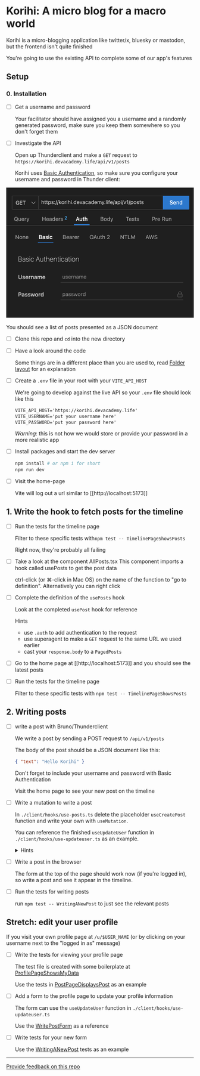 # Korihi: A micro blog for a macro world

Korihi is a micro-blogging application like twitter/x, bluesky or mastodon, but the frontend isn't quite finished

You're going to use the existing API to complete some of our app's features

## Setup

### 0. Installation

- [ ] Get a username and password

  Your facilitator should have assigned you a username and a randomly generated password, make sure you keep them somewhere so you don't forget them

- [ ] Investigate the API

  Open up Thunderclient and make a `GET` request to `https://korihi.devacademy.life/api/v1/posts`

  Korihi uses [Basic Authentication](https://developer.mozilla.org/en-US/docs/Web/HTTP/Authentication#basic_authentication_scheme), so make sure you configure your username and password in Thunder client:

![auth screenshot](./doc/auth-screenshot-thunderclient.png)

You should see a list of posts presented as a JSON document

- [ ] Clone this repo and `cd` into the new directory

- [ ] Have a look around the code

  Some things are in a different place than you are used to, read [Folder layout](./doc/Folders.md) for an explanation

- [ ] Create a `.env` file in your root with your `VITE_API_HOST`

  We're going to develop against the live API so your `.env` file should look like this

  ```.env
  VITE_API_HOST='https://korihi.devacademy.life'
  VITE_USERNAME='put your username here'
  VITE_PASSWORD='put your password here'
  ```

  _Warning_: this is not how we would store or provide your password in a more realistic app

- [ ] Install packages and start the dev server
  ```sh
  npm install # or npm i for short
  npm run dev
  ```
- [ ] Visit the home-page

  Vite will log out a url similar to [[http://localhost:5173]]

## 1. Write the hook to fetch posts for the timeline

- [ ] Run the tests for the timeline page

  Filter to these specific tests with`npm test -- TimelinePageShowsPosts`

  Right now, they're probably all failing

- [ ] Take a look at the component AllPosts.tsx
      This component imports a hook called usePosts to get the post data

  ctrl-click (or ⌘-click in Mac OS) on the name of the function to "go to definition". Alternatively you can right click

- [ ] Complete the definition of the `usePosts` hook

  Look at the completed `usePost` hook for reference

  <detail>
    <summary>Hints</summary>

  - use `.auth` to add authentication to the request
  - use superagent to make a `GET` request to the same URL we used earlier
  - cast your `response.body` to a `PagedPosts`
    </detail>

- [ ] Go to the home page at [[http://localhost:5173]] and you should see the latest posts

- [ ] Run the tests for the timeline page

  Filter to these specific tests with `npm test -- TimelinePageShowsPosts`

## 2. Writing posts

- [ ] write a post with Bruno/Thunderclient

  We write a post by sending a POST request to `/api/v1/posts`

  The body of the post should be a JSON document like this:

  ```json
  { "text": "Hello Korihi" }
  ```

  Don't forget to include your username and password with Basic Authentication

  Visit the home page to see your new post on the timeline

- [ ] Write a mutation to write a post

  In `./client/hooks/use-posts.ts` delete the placeholder `useCreatePost` function and write your own with `useMutation`.

  You can reference the finished `useUpdateUser` function in `./client/hooks/use-updateuser.ts` as an example.

  <details>
    <summary>Hints</summary>
    
    - call `useQueryClient()` to get an instance of the queryClient
    - provide a `mutationFn` that is async, accepts an object of values and makes a POST request
      to the API
    - provide an `onSuccess` function that calls `client.invalidateQuery({ queryKey: ['posts'] })` on
      the client you got from `useQueryClient()`. This will mark the timeline data as stale forcing it to refresh.
  </details>

- [ ] Write a post in the browser

  The form at the top of the page should work now (if you're logged in), so write a post and see it
  appear in the timeline.

- [ ] Run the tests for writing posts

  run `npm test -- WritingANewPost` to just see the relevant posts

## Stretch: edit your user profile

If you visit your own profile page at `/u/$USER_NAME` (or by clicking on your username next to the "logged in as" message)

- [ ] Write the tests for viewing your profile page

  The test file is created with some boilerplate at [ProfilePageShowsMyData](./client/pages/ProfilePageShowsMyData.test.tsx)

  Use the tests in [PostPageDisplaysPost](./client/pages/PostPageDisplaysPost.test.tsx) as an example

- [ ] Add a form to the profile page to update your profile information

  The form can use the `useUpdateUser` function in `./client/hooks/use-updateuser.ts`

  Use the [WritePostForm](./client/components/WritePostForm.tsx) as a reference

- [ ] Write tests for your new form

  Use the [WritingANewPost](./client/pages/WritingANewPost.test.tsx) tests as an example

---

[Provide feedback on this repo](https://docs.google.com/forms/d/e/1FAIpQLSfw4FGdWkLwMLlUaNQ8FtP2CTJdGDUv6Xoxrh19zIrJSkvT4Q/viewform?usp=pp_url&entry.1958421517=korihi)
